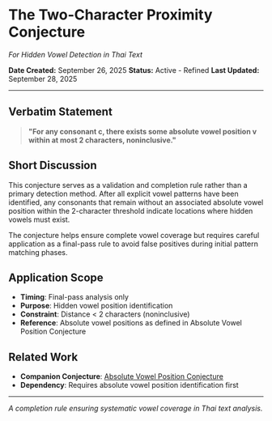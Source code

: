 # The Two-Character Proximity Conjecture
*For Hidden Vowel Detection in Thai Text*

**Date Created:** September 26, 2025
**Status:** Active - Refined
**Last Updated:** September 28, 2025

---

## Verbatim Statement

> **"For any consonant c, there exists some absolute vowel position v within at most 2 characters, noninclusive."**

## Short Discussion

This conjecture serves as a validation and completion rule rather than a primary detection method. After all explicit vowel patterns have been identified, any consonants that remain without an associated absolute vowel position within the 2-character threshold indicate locations where hidden vowels must exist.

The conjecture helps ensure complete vowel coverage but requires careful application as a final-pass rule to avoid false positives during initial pattern matching phases.

## Application Scope

- **Timing**: Final-pass analysis only
- **Purpose**: Hidden vowel position identification
- **Constraint**: Distance < 2 characters (noninclusive)
- **Reference**: Absolute vowel positions as defined in Absolute Vowel Position Conjecture

## Related Work

- **Companion Conjecture**: [Absolute Vowel Position Conjecture](./absolute_vowel_position_conjecture.md)
- **Dependency**: Requires absolute vowel position identification first

---

*A completion rule ensuring systematic vowel coverage in Thai text analysis.*